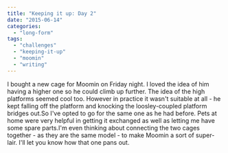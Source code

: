 ```yaml
---
title: "Keeping it up: Day 2"
date: "2015-06-14"
categories: 
  - "long-form"
tags: 
  - "challenges"
  - "keeping-it-up"
  - "moomin"
  - "writing"
---
```


I bought a new cage for Moomin on Friday night. I loved the idea of him having a higher one so he could climb up further. The idea of the high platforms seemed cool too. However in practice it wasn't suitable at all - he kept falling off the platform and knocking the loosley-coupled platform bridges out.So I've opted to go for the same one as he had before. Pets at home were very helpful in getting it exchanged as well as letting me have some spare parts.I'm even thinking about connecting the two cages together - as they are the same model - to make Moomin a sort of super-lair. I'll let you know how that one pans out.
